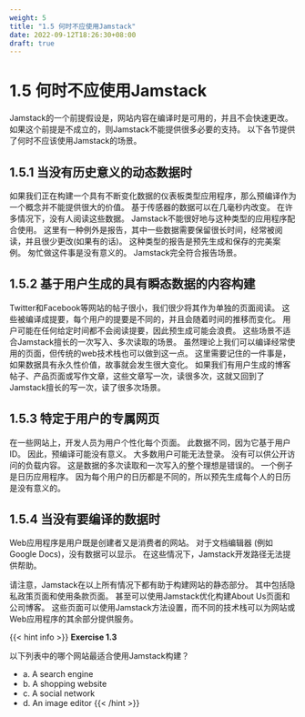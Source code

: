 ```yaml
---
weight: 5
title: "1.5 何时不应使用Jamstack"
date: 2022-09-12T18:26:30+08:00
draft: true
---
```


# 1.5 何时不应使用Jamstack

Jamstack的一个前提假设是，网站内容在编译时是可用的，并且不会快速更改。 如果这个前提是不成立的，则Jamstack不能提供很多必要的支持。 以下各节提供了何时不应该使用Jamstack的场景。

## 1.5.1 当没有历史意义的动态数据时

如果我们正在构建一个具有不断变化数据的仪表板类型应用程序，那么预编译作为一个概念并不能提供很大的价值。 基于传感器的数据可以在几毫秒内改变。 在许多情况下，没有人阅读这些数据。 Jamstack不能很好地与这种类型的应用程序配合使用。 这里有一种例外是报告，其中一些数据需要保留很长时间，经常被阅读，并且很少更改(如果有的话)。 这种类型的报告是预先生成和保存的完美案例。 匆忙做这件事是没有意义的。 Jamstack完全符合报告场景。

## 1.5.2 基于用户生成的具有瞬态数据的内容构建

Twitter和Facebook等网站的帖子很小，我们很少将其作为单独的页面阅读。 这些被编译成提要，每个用户的提要是不同的，并且会随着时间的推移而变化。 用户可能在任何给定时间都不会阅读提要，因此预生成可能会浪费。 这些场景不适合Jamstack擅长的一次写入、多次读取的场景。 虽然理论上我们可以编译经常使用的页面，但传统的web技术栈也可以做到这一点。 这里需要记住的一件事是，如果数据具有永久性价值，故事就会发生很大变化。 如果我们有用户生成的博客帖子、产品页面或写作文章，这些文章写一次，读很多次，这就又回到了Jamstack擅长的写一次，读了很多次场景。

## 1.5.3 特定于用户的专属网页

在一些网站上，开发人员为用户个性化每个页面。 此数据不同，因为它基于用户ID。 因此，预编译可能没有意义。 大多数用户可能无法登录。 没有可以供公开访问的负载内容。 这是数据的多次读取和一次写入的整个理想是错误的。 一个例子是日历应用程序。 因为每个用户的日历都是不同的，所以预先生成每个人的日历是没有意义的。

## 1.5.4 当没有要编译的数据时

Web应用程序是用户既是创建者又是消费者的网站。 对于文档编辑器 (例如Google Docs)，没有数据可以显示。 在这些情况下，Jamstack开发路径无法提供帮助。

请注意，Jamstack在以上所有情况下都有助于构建网站的静态部分。 其中包括隐私政策页面和使用条款页面。 甚至可以使用Jamstack优化构建About Us页面和公司博客。 这些页面可以使用Jamstack方法设置，而不同的技术栈可以为网站或Web应用程序的其余部分提供服务。

{{< hint info >}}
**Exercise 1.3**

以下列表中的哪个网站最适合使用Jamstack构建？
- a. A search engine
- b. A shopping website
- c. A social network
- d. An image editor
{{< /hint >}}